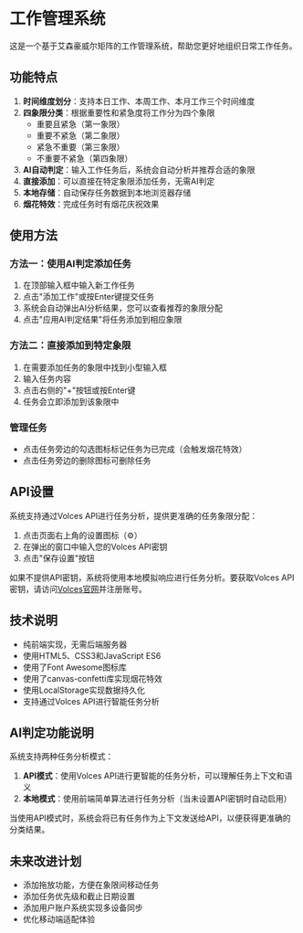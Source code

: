 # 工作管理系统

这是一个基于艾森豪威尔矩阵的工作管理系统，帮助您更好地组织日常工作任务。

## 功能特点

1. **时间维度划分**：支持本日工作、本周工作、本月工作三个时间维度
2. **四象限分类**：根据重要性和紧急度将工作分为四个象限
   - 重要且紧急（第一象限）
   - 重要不紧急（第二象限）
   - 紧急不重要（第三象限）
   - 不重要不紧急（第四象限）
3. **AI自动判定**：输入工作任务后，系统会自动分析并推荐合适的象限
4. **直接添加**：可以直接在特定象限添加任务，无需AI判定
5. **本地存储**：自动保存任务数据到本地浏览器存储
6. **烟花特效**：完成任务时有烟花庆祝效果

## 使用方法

### 方法一：使用AI判定添加任务

1. 在顶部输入框中输入新工作任务
2. 点击"添加工作"或按Enter键提交任务
3. 系统会自动弹出AI分析结果，您可以查看推荐的象限分配
4. 点击"应用AI判定结果"将任务添加到相应象限

### 方法二：直接添加到特定象限

1. 在需要添加任务的象限中找到小型输入框
2. 输入任务内容
3. 点击右侧的"+"按钮或按Enter键
4. 任务会立即添加到该象限中

### 管理任务

- 点击任务旁边的勾选图标标记任务为已完成（会触发烟花特效）
- 点击任务旁边的删除图标可删除任务

## API设置

系统支持通过Volces API进行任务分析，提供更准确的任务象限分配：

1. 点击页面右上角的设置图标（⚙️）
2. 在弹出的窗口中输入您的Volces API密钥
3. 点击"保存设置"按钮

如果不提供API密钥，系统将使用本地模拟响应进行任务分析。要获取Volces API密钥，请访问[Volces官网](https://ark.cn-beijing.volces.com/)并注册账号。

## 技术说明

- 纯前端实现，无需后端服务器
- 使用HTML5、CSS3和JavaScript ES6
- 使用了Font Awesome图标库
- 使用了canvas-confetti库实现烟花特效
- 使用LocalStorage实现数据持久化
- 支持通过Volces API进行智能任务分析

## AI判定功能说明

系统支持两种任务分析模式：

1. **API模式**：使用Volces API进行更智能的任务分析，可以理解任务上下文和语义
2. **本地模式**：使用前端简单算法进行任务分析（当未设置API密钥时自动启用）

当使用API模式时，系统会将已有任务作为上下文发送给API，以便获得更准确的分类结果。

## 未来改进计划

- 添加拖放功能，方便在象限间移动任务
- 添加任务优先级和截止日期设置
- 添加用户账户系统实现多设备同步
- 优化移动端适配体验 